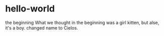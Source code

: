 # hello-world
the beginning
What we thought in the beginning was a girl kitten, 
but alse, it's a boy. changed name to Cielos. 
